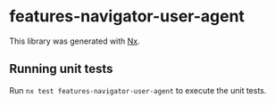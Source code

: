 # features-navigator-user-agent

This library was generated with [Nx](https://nx.dev).

## Running unit tests

Run `nx test features-navigator-user-agent` to execute the unit tests.
